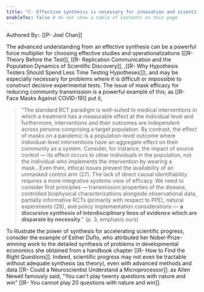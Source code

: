 ```yaml
---
title: "C- Effective synthesis is necessary for innovation and scientific progress"
enableToc: false # do not show a table of contents on this page
---
```


Authored By:: [[P- Joel Chan]]

The advanced understanding from an effective synthesis can be a powerful force multiplier for choosing effective studies and operationalizations ([[R- Theory Before the Test]], [[R- Replication Communication and the Population Dynamics of Scientific Discovery]], ,[[R- Why Hypothesis Testers Should Spend Less Time Testing Hypotheses]]), and may be especially necessary for problems where it is difficult or impossible to construct decisive experimental tests. The issue of mask efficacy for reducing community transmission is a powerful example of this; as [[R- Face Masks Against COVID-19]] put it, 

> "The standard RCT paradigm is well-suited to medical interventions in which a treatment has a measurable effect at the individual level and furthermore, interventions and their outcomes are independent across persons comprising a target population. By contrast, the effect of masks on a pandemic is a population-level outcome where individual-level interventions have an aggregate effect on their community as a system. Consider, for instance, the impact of source control — its effect occurs to other individuals in the population, not the individual who implements the intervention by wearing a mask...Even then, ethical issues prevent the availability of an unmasked control arm (27). The lack of direct causal identifiability requires a more integrative systems view of efficacy. We need to consider first principles — transmission properties of the disease, controlled biophysical characterizations alongside observational data, partially informative RCTs (primarily with respect to PPE), natural experiments (28), and policy implementation considerations — **a discursive synthesis of interdisciplinary lines of evidence which are disparate by necessity**." (p. 3, emphasis ours)

To illustrate the power of synthesis for accelerating scientific progress, consider the example of Esther Duflo, who attributed her Nobel-Prize-winning work to the detailed synthesis of problems in developmental economics she obtained from a handbook chapter [[R- How to Find the Right Questions]]. Indeed, scientific progress may not even be tractable without adequate synthesis (as theory), even with advanced methods and data [[R- Could a Neuroscientist Understand a Microprocessor]]: as Allen Newell famously said, "You can't play twenty questions with nature and win" [[R- You cannot play 20 questions with nature and win]]. 